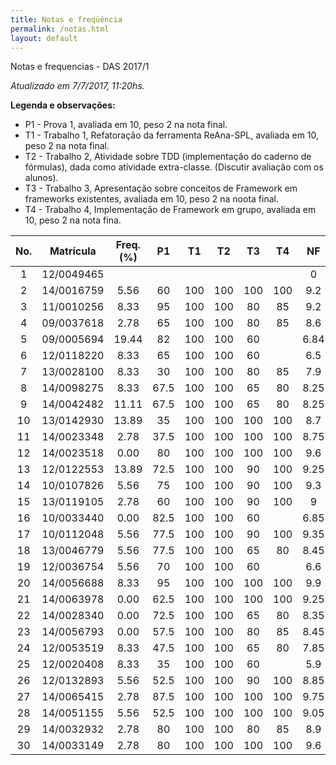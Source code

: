 ```yaml
---
title: Notas e freqüência
permalink: /notas.html
layout: default 
---
```


Notas e frequencias - DAS 2017/1

*Atualizado em 7/7/2017, 11:20hs.*

**Legenda e observações:**

- P1 - Prova 1, avaliada em 10, peso 2 na nota final.
- T1 - Trabalho 1, Refatoração da ferramenta ReAna-SPL, avaliada em 10, peso 2 na nota final. 
- T2 - Trabalho 2, Atividade sobre TDD (implementação do caderno de fórmulas), dada como atividade extra-classe. (Discutir avaliação com os alunos). 
- T3 - Trabalho 3, Apresentação sobre conceitos de Framework em frameworks existentes, avaliada em 10, peso 2 na noota final.
- T4 - Trabalho 4, Implementação de Framework em grupo, avaliada em 10, peso 2 na nota fina. 

|No.|  Matrícula  |  Freq.  (%)  |    P1    |    T1    |    T2    |    T3    |    T4    |    NF    |  Menção  |  
|:-:|:-----------:|:------------:|:--------:|:--------:|:--------:|:--------:|:--------:|:--------:|:--------:|
|  1|  12/0049465 |              |          |          |          |          |          |       0  |          |
|  2|  14/0016759 |         5.56 |     60   |    100   |      100 |      100 |      100 |      9.2 |       SS |
|  3|  11/0010256 |         8.33 |     95   |    100   |      100 |       80 |       85 |      9.2 |       SS |
|  4|  09/0037618 |         2.78 |     65   |    100   |      100 |       80 |       85 |      8.6 |       MS |
|  5|  09/0005694 |        19.44 |     82   |    100   |      100 |       60 |          |     6.84 |       MM |
|  6|  12/0118220 |         8.33 |     65   |    100   |      100 |       60 |          |      6.5 |       MM |
|  7|  13/0028100 |         8.33 |     30   |    100   |      100 |       80 |       85 |      7.9 |       MS |
|  8|  14/0098275 |         8.33 |   67.5   |    100   |      100 |       65 |       80 |     8.25 |       MS |
|  9|  14/0042482 |        11.11 |   67.5   |    100   |      100 |       65 |       80 |     8.25 |       MS |
| 10|  13/0142930 |        13.89 |     35   |    100   |      100 |      100 |      100 |      8.7 |       MS |
| 11|  14/0023348 |         2.78 |   37.5   |    100   |      100 |      100 |      100 |     8.75 |       MS |
| 12|  14/0023518 |         0.00 |     80   |    100   |      100 |      100 |      100 |      9.6 |       SS |
| 13|  12/0122553 |        13.89 |   72.5   |    100   |      100 |       90 |      100 |     9.25 |       SS |
| 14|  10/0107826 |         5.56 |     75   |    100   |      100 |       90 |      100 |      9.3 |       SS |
| 15|  13/0119105 |         2.78 |     60   |    100   |      100 |       90 |      100 |        9 |       SS |
| 16|  10/0033440 |         0.00 |   82.5   |    100   |      100 |       60 |          |     6.85 |       MM |
| 17|  10/0112048 |         5.56 |   77.5   |    100   |      100 |       90 |      100 |     9.35 |       SS |
| 18|  13/0046779 |         5.56 |   77.5   |    100   |      100 |       65 |       80 |     8.45 |       MS |
| 19|  12/0036754 |         5.56 |     70   |    100   |      100 |       60 |          |      6.6 |       MM |
| 20|  14/0056688 |         8.33 |     95   |    100   |      100 |      100 |      100 |      9.9 |       SS |
| 21|  14/0063978 |         0.00 |   62.5   |    100   |      100 |      100 |      100 |     9.25 |       SS |
| 22|  14/0028340 |         0.00 |   72.5   |    100   |      100 |       65 |       80 |     8.35 |       MS |
| 23|  14/0056793 |         0.00 |   57.5   |    100   |      100 |       80 |       85 |     8.45 |       MS |
| 24|  12/0053519 |         8.33 |   47.5   |    100   |      100 |       65 |       80 |     7.85 |       MS |
| 25|  12/0020408 |         8.33 |     35   |    100   |      100 |       60 |          |      5.9 |       MM |
| 26|  12/0132893 |         5.56 |   52.5   |    100   |      100 |       90 |      100 |     8.85 |       MS |
| 27|  14/0065415 |         2.78 |   87.5   |    100   |      100 |      100 |      100 |     9.75 |       SS |
| 28|  14/0051155 |         5.56 |   52.5   |    100   |      100 |      100 |      100 |     9.05 |       SS |
| 29|  14/0032932 |         2.78 |     80   |    100   |      100 |       80 |       85 |      8.9 |       MS |
| 30|  14/0033149 |         2.78 |     80   |    100   |      100 |      100 |      100 |      9.6 |       SS |
